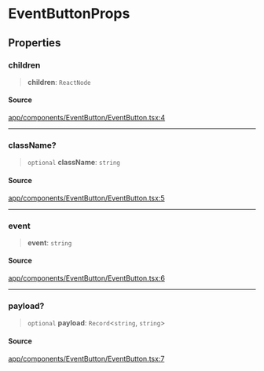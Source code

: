 # EventButtonProps

## Properties

### children

> **children**: `ReactNode`

#### Source

[app/components/EventButton/EventButton.tsx:4](https://github.com/scryptids/jobsapp/blob/eafe9ac1fb1c2b1b6747cc174450697cbf17d598/www/app/components/EventButton/EventButton.tsx#L4)

***

### className?

> `optional` **className**: `string`

#### Source

[app/components/EventButton/EventButton.tsx:5](https://github.com/scryptids/jobsapp/blob/eafe9ac1fb1c2b1b6747cc174450697cbf17d598/www/app/components/EventButton/EventButton.tsx#L5)

***

### event

> **event**: `string`

#### Source

[app/components/EventButton/EventButton.tsx:6](https://github.com/scryptids/jobsapp/blob/eafe9ac1fb1c2b1b6747cc174450697cbf17d598/www/app/components/EventButton/EventButton.tsx#L6)

***

### payload?

> `optional` **payload**: `Record`\<`string`, `string`\>

#### Source

[app/components/EventButton/EventButton.tsx:7](https://github.com/scryptids/jobsapp/blob/eafe9ac1fb1c2b1b6747cc174450697cbf17d598/www/app/components/EventButton/EventButton.tsx#L7)

